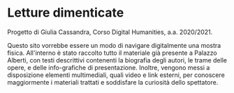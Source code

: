 # Letture dimenticate
 Progetto di Giulia Cassandra, Corso Digital Humanities, a.a. 2020/2021. 
 
Questo sito vorrebbe essere un modo di navigare digitalmente una mostra fisica. All'interno è stato raccolto tutto il materiale già presente a Palazzo Alberti, con testi descrittivi contenenti la biografia degli autori, le trame delle opere, e delle info-grafiche di presentazione. Inoltre, vengono messi a disposizione elementi multimediali, quali video e link esterni, per conoscere maggiormente i materiali trattati e soddisfare la curiosità dello spettatore.



